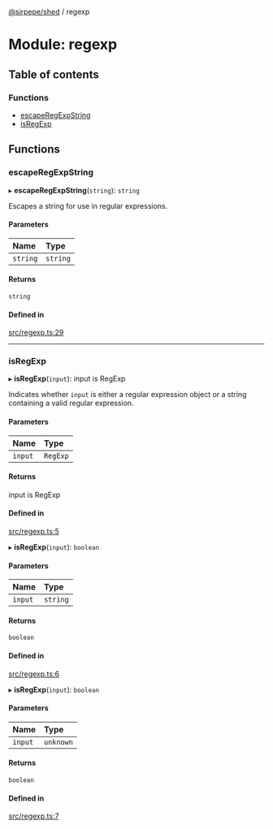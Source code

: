 [@sirpepe/shed](../README.md) / regexp

# Module: regexp

## Table of contents

### Functions

- [escapeRegExpString](regexp.md#escaperegexpstring)
- [isRegExp](regexp.md#isregexp)

## Functions

### escapeRegExpString

▸ **escapeRegExpString**(`string`): `string`

Escapes a string for use in regular expressions.

#### Parameters

| Name | Type |
| :------ | :------ |
| `string` | `string` |

#### Returns

`string`

#### Defined in

[src/regexp.ts:29](https://github.com/SirPepe/shed/blob/ab01f4e/src/regexp.ts#L29)

___

### isRegExp

▸ **isRegExp**(`input`): input is RegExp

Indicates whether `input` is either a regular expression object or a string
containing a valid regular expression.

#### Parameters

| Name | Type |
| :------ | :------ |
| `input` | `RegExp` |

#### Returns

input is RegExp

#### Defined in

[src/regexp.ts:5](https://github.com/SirPepe/shed/blob/ab01f4e/src/regexp.ts#L5)

▸ **isRegExp**(`input`): `boolean`

#### Parameters

| Name | Type |
| :------ | :------ |
| `input` | `string` |

#### Returns

`boolean`

#### Defined in

[src/regexp.ts:6](https://github.com/SirPepe/shed/blob/ab01f4e/src/regexp.ts#L6)

▸ **isRegExp**(`input`): `boolean`

#### Parameters

| Name | Type |
| :------ | :------ |
| `input` | `unknown` |

#### Returns

`boolean`

#### Defined in

[src/regexp.ts:7](https://github.com/SirPepe/shed/blob/ab01f4e/src/regexp.ts#L7)
